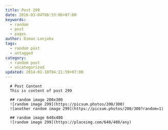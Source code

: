```yaml
---
title: Post 299
date: 2016-03-04T06:53:06+07:00
keywords:
  - random
  - post
  - pages
author: Dimas Lanjaka
tags:
  - random post
  - untagged
category:
  - random post
  - uncategorized
updated: 2014-01-10T04:21:59+07:00
---
```


      # Post Content
      This is content of post 299

      ## random image 200x300
      ![random image 299](https://picsum.photos/200/300)
      ![another random image 299](https://picsum.photos/200/300?random=1)

      ## random image 640x480
      ![random image 299](https://placeimg.com/640/480/any)
      